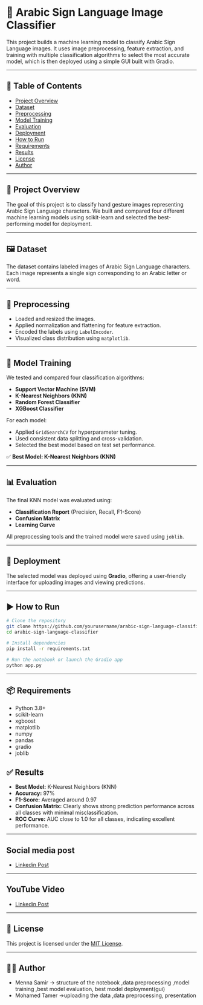 # 🤟 Arabic Sign Language Image Classifier

This project builds a machine learning model to classify Arabic Sign Language images. It uses image preprocessing, feature extraction, and training with multiple classification algorithms to select the most accurate model, which is then deployed using a simple GUI built with Gradio.

---

## 📌 Table of Contents

* [Project Overview](#project-overview)
* [Dataset](#dataset)
* [Preprocessing](#preprocessing)
* [Model Training](#model-training)
* [Evaluation](#evaluation)
* [Deployment](#deployment)
* [How to Run](#how-to-run)
* [Requirements](#requirements)
* [Results](#results)
* [License](#license)
* [Author](#author)

---

## 📁 Project Overview

The goal of this project is to classify hand gesture images representing Arabic Sign Language characters. We built and compared four different machine learning models using scikit-learn and selected the best-performing model for deployment.

---

## 🖼️ Dataset

The dataset contains labeled images of Arabic Sign Language characters. Each image represents a single sign corresponding to an Arabic letter or word.

---

## 🔧 Preprocessing

* Loaded and resized the images.
* Applied normalization and flattening for feature extraction.
* Encoded the labels using `LabelEncoder`.
* Visualized class distribution using `matplotlib`.

---

## 🤖 Model Training

We tested and compared four classification algorithms:

* **Support Vector Machine (SVM)**
* **K-Nearest Neighbors (KNN)**
* **Random Forest Classifier**
* **XGBoost Classifier**

For each model:

* Applied `GridSearchCV` for hyperparameter tuning.
* Used consistent data splitting and cross-validation.
* Selected the best model based on test set performance.

✅ **Best Model: K-Nearest Neighbors (KNN)**

---

## 📊 Evaluation

The final KNN model was evaluated using:

* **Classification Report** (Precision, Recall, F1-Score)
* **Confusion Matrix**
* **Learning Curve**

All preprocessing tools and the trained model were saved using `joblib`.

---

## 🚀 Deployment

The selected model was deployed using **Gradio**, offering a user-friendly interface for uploading images and viewing predictions.

---

## ▶️ How to Run

```bash
# Clone the repository
git clone https://github.com/yourusername/arabic-sign-language-classifier.git
cd arabic-sign-language-classifier

# Install dependencies
pip install -r requirements.txt

# Run the notebook or launch the Gradio app
python app.py
```

---

## 📦 Requirements

* Python 3.8+
* scikit-learn
* xgboost
* matplotlib
* numpy
* pandas
* gradio
* joblib


## ✅ Results

* **Best Model:** K-Nearest Neighbors (KNN)
* **Accuracy:** 97%
* **F1-Score:** Averaged around 0.97
* **Confusion Matrix:** Clearly shows strong prediction performance across all classes with minimal misclassification.
* **ROC Curve:** AUC close to 1.0 for all classes, indicating excellent performance.
---
## Social media post
* [Linkedin Post](https://www.linkedin.com/feed/update/urn:li:activity:7353690326449950722/)
---
## YouTube Video 
* [Linkedin Post](https://youtu.be/1zNSCmUJYdg?si=Lcji73Fzi8-fPKZ6)
---
## 📜 License

This project is licensed under the [MIT License](LICENSE).

---

## 👩‍💻 Author

* Menna Samir -> structure of the notebook ,data preprocessing ,model training ,best model evaluation, best model deployment(gui)
* Mohamed Tamer ->uploading the data ,data preprocessing, presentation
